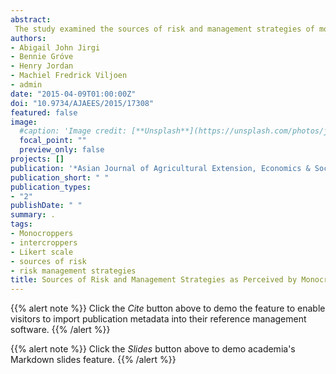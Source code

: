 ```yaml
---
abstract: 
 The study examined the sources of risk and management strategies of monocropping and intercopping systems in Kebbi State, Nigeria with the aim of identifying the most important sources of risk and coping strategies. The study is based on primary data gathered through a questionnaire survey of the sampled farmers in the study area. A multi-stage sampling technique was used to select 256 farmers comprising 98 monocrop farmers and 158 intercrop farmers. A Likert-type scale of 1 (not at all) to 5 (very important) was presented to the respondents in order to establish the important sources of risk and risk management strategies of the monocrop and intercrop farmers. The respondents were asked to score a list of 21 and 20 potential risk sources and risk management strategies respectively, according to their importance. The most important risksources and management trategies were ranked based on the mean scores of the variables on the lists. The results from the study revealed that the most important sources of risk for both monocroppers and intercroppers are diseases, erratic rainfall, changes in government policy, changes in climatic conditions, price fluctuation (of inputs and outputs) and floods/storms. The most important risk management strategies for monocroppers are spraying for diseases and pests, spreading sales, borrowing (cash or grains) and fadama cultivation. The intercrop farmers perceived family members working off-farm, spreading sales, intercropping and borrowing (cash or grains) as the most important coping strategies. These factors should be considered when designing extension programmes and insurance schemes.
authors:
- Abigail John Jirgi
- Bennie Gróve
- Henry Jordan 
- Machiel Fredrick Viljoen
- admin
date: "2015-04-09T01:00:00Z"
doi: "10.9734/AJAEES/2015/17308"
featured: false
image:
  #caption: 'Image credit: [**Unsplash**](https://unsplash.com/photos/jdD8gXaTZsc)'
  focal_point: ""
  preview_only: false
projects: []
publication: '*Asian Journal of Agricultural Extension, Economics & Sociology 6(1)*:34-44'
publication_short: " "
publication_types:
- "2"
publishDate: " "
summary: .
tags:
- Monocroppers
- intercroppers
- Likert scale
- sources of risk
- risk management strategies
title: Sources of Risk and Management Strategies as Perceived by Monocrop and Intercrop Farmers in Kebbi State, Nigeria
---
```

{{% alert note %}}
Click the *Cite* button above to demo the feature to enable visitors to import publication metadata into their reference management software.
{{% /alert %}}

{{% alert note %}}
Click the *Slides* button above to demo academia's Markdown slides feature.
{{% /alert %}}
